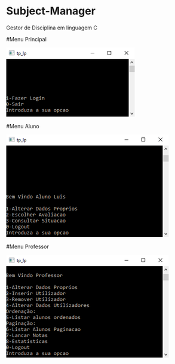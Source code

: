 # Subject-Manager
Gestor de Disciplina em linguagem C

#Menu Principal

![alt text](https://raw.githubusercontent.com/luis-sousa/Subject-Manager/master/menu_principal.png)

#Menu Aluno

![alt text](https://raw.githubusercontent.com/luis-sousa/Subject-Manager/master/menu_aluno.png)

#Menu Professor

![alt text](https://raw.githubusercontent.com/luis-sousa/Subject-Manager/master/menu_professor.png)